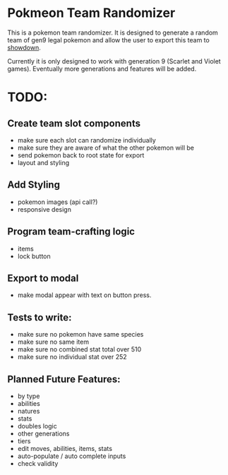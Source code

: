 # Pokmeon Team Randomizer

This is a pokemon team randomizer. It is designed to generate a random team of gen9 legal pokemon and allow the user to export this team to [showdown](https://pokemonshowdown.com/).

Currently it is only designed to work with generation 9 (Scarlet and Violet games). Eventually more generations and features will be added.

# TODO: 
## Create team slot components
- make sure each slot can randomize individually
- make sure they are aware of what the other pokemon will be
- send pokemon back to root state for export
- layout and styling

## Add Styling
- pokemon images (api call?)
- responsive design

## Program team-crafting logic
- items
- lock button

## Export to modal
- make modal appear with text on button press.

## Tests to write:
- make sure no pokemon have same species
- make sure no same item
- make sure no combined stat total over 510
- make sure no individual stat over 252

## Planned Future Features:
- by type
- abilities
- natures
- stats
- doubles logic
- other generations
- tiers
- edit moves, abilities, items, stats
- auto-populate / auto complete inputs
- check validity


